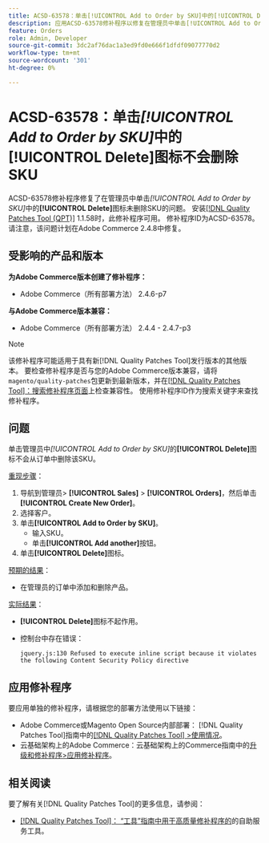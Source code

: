 ```yaml
---
title: ACSD-63578：单击[!UICONTROL Add to Order by SKU]中的[!UICONTROL Delete]图标不会删除SKU
description: 应用ACSD-63578修补程序以修复在管理员中单击[!UICONTROL Add to Order by SKU]中的[!UICONTROL Delete]图标未删除SKU的Adobe Commerce问题。
feature: Orders
role: Admin, Developer
source-git-commit: 3dc2af76dac1a3ed9fd0e666f1dfdf09077770d2
workflow-type: tm+mt
source-wordcount: '301'
ht-degree: 0%

---
```



# ACSD-63578：单击&#x200B;*[!UICONTROL Add to Order by SKU]*&#x200B;中的&#x200B;**[!UICONTROL Delete]**&#x200B;图标不会删除SKU

ACSD-63578修补程序修复了在管理员中单击&#x200B;*[!UICONTROL Add to Order by SKU]*&#x200B;中的&#x200B;**[!UICONTROL Delete]**&#x200B;图标未删除SKU的问题。 安装[[!DNL Quality Patches Tool (QPT)]](/help/tools/quality-patches-tool/quality-patches-tool-to-self-serve-quality-patches.md) 1.1.58时，此修补程序可用。 修补程序ID为ACSD-63578。 请注意，该问题计划在Adobe Commerce 2.4.8中修复。

## 受影响的产品和版本

**为Adobe Commerce版本创建了修补程序：**

* Adobe Commerce（所有部署方法） 2.4.6-p7

**与Adobe Commerce版本兼容：**

* Adobe Commerce（所有部署方法） 2.4.4 - 2.4.7-p3

>[!NOTE]
>
>该修补程序可能适用于具有新[!DNL Quality Patches Tool]发行版本的其他版本。 要检查修补程序是否与您的Adobe Commerce版本兼容，请将`magento/quality-patches`包更新到最新版本，并在[[!DNL Quality Patches Tool]：搜索修补程序页面](https://experienceleague.adobe.com/tools/commerce-quality-patches/index.html?lang=zh-Hans)上检查兼容性。 使用修补程序ID作为搜索关键字来查找修补程序。

## 问题

单击管理员中&#x200B;*[!UICONTROL Add to Order by SKU]*&#x200B;的&#x200B;**[!UICONTROL Delete]**&#x200B;图标不会从订单中删除该SKU。

<u>重现步骤</u>：

1. 导航到管理员> **[!UICONTROL Sales]** > **[!UICONTROL Orders]**，然后单击&#x200B;**[!UICONTROL Create New Order]**。
1. 选择客户。
1. 单击&#x200B;**[!UICONTROL Add to Order by SKU]**。
   * 输入SKU。
   * 单击&#x200B;**[!UICONTROL Add another]**&#x200B;按钮。
1. 单击&#x200B;**[!UICONTROL Delete]**&#x200B;图标。

<u>预期的结果</u>：

* 在管理员的订单中添加和删除产品。

<u>实际结果</u>：

* **[!UICONTROL Delete]**&#x200B;图标不起作用。
* 控制台中存在错误：

  `jquery.js:130 Refused to execute inline script because it violates the following Content Security Policy directive`

## 应用修补程序

要应用单独的修补程序，请根据您的部署方法使用以下链接：

* Adobe Commerce或Magento Open Source内部部署： [!DNL Quality Patches Tool]指南中的[[!DNL Quality Patches Tool] >使用情况](/help/tools/quality-patches-tool/usage.md)。
* 云基础架构上的Adobe Commerce：云基础架构上的Commerce指南中的[升级和修补程序>应用修补程序](https://experienceleague.adobe.com/docs/commerce-cloud-service/user-guide/develop/upgrade/apply-patches.html?lang=zh-Hans)。

## 相关阅读

要了解有关[!DNL Quality Patches Tool]的更多信息，请参阅：

* [[!DNL Quality Patches Tool]： “工具”指南中用于高质量修补程序的](/help/tools/quality-patches-tool/quality-patches-tool-to-self-serve-quality-patches.md)的自助服务工具。
